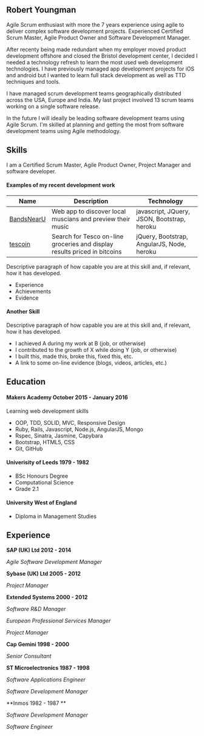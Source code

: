 ## Robert Youngman

Agile Scrum enthusiast with more the 7 years experience using agile to deliver
complex software development projects. Experienced Certified Scrum Master, Agile Product
Owner and Software Development Manager.

After recenty being made redundant when my employer moved product development offshore
and closed the Bristol development center, I decided I needed a technology refresh to
learn the most used web development technologies. I have previously managed app development
projects for iOS and android but I wanted  to learn full stack development as well as
TTD techniques and tools.

I have managed scrum development teams geographically distributed across the USA, Europe and
India. My last project involved 13 scrum teams working on a single software release.

In the future I will ideally be leading software development teams using Agile Scrum. I'm skilled at planning and getting the most from software development teams using Agile methodology.

## Skills

I am a Certified Scrum Master, Agile Product Owner, Project Manager and software developer.

#### Examples of my recent development work

| Name                                   | Description                     |        Technology        |
|--------------------------------------- | ------------------------------- | -------------------------|
|[BandsNearU](https://github.com/youngmanr/original_sound_track) | Web app to discover local muscians and preview their music | javascript, JQuery, JSON, Bootstrap, heroku |
|[tescoin](https://github.com/youngmanr/tescoin)| Search for Tesco on-line groceries and display results priced in bitcoins | jQuery, Bootstrap, AngularJS, Node, heroku

Descriptive paragraph of how capable you are at this skill and, if relevant, how it has developed.

- Experience
- Achievements
- Evidence

#### Another Skill

Descriptive paragraph of how capable you are at this skill and, if relevant, how it has developed.

- I achieved A during my work at B (job, or otherwise)
- I contributed to the growth of X while doing Y (job, or otherwise)
- I built this, made this, broke this, fixed this, etc.
- A link to some on-line evidence (blogs, videos, articles, etc.)

## Education

#### Makers Academy October 2015 - January 2016

Learning web development skills
- OOP, TDD, SOLID, MVC, Responsive Design
- Ruby, Rails, Javascript, Node.js, AngularJS, Mongo
- Rspec, Sinatra, Jasmine, Capybara
- Bootstrap, HTML5, CSS
- Git, GitHub

#### Univerisity of Leeds 1979 - 1982

- BSc Honours Degree
- Computational Science
- Grade 2.1

#### University West of England

- Diploma in Management Studies

## Experience

**SAP (UK) Ltd 2012 - 2014**

*Agile Software Development Manager*

**Sybase (UK) Ltd 2005 - 2012**

*Project Manager*

**Extended Systems 2000 - 2012**

*Software R&D Manager*

*European Professional Services Manager*

*Project Manager*

**Cap Gemini 1998 - 2000**

*Senior Consultant*

**ST Microelectronics 1987 - 1998**

*Software Applications Engineer*

*Software Development Manager*

**Inmos 1982 - 1987 **

*Software Development Manager*

*Software Engineer*